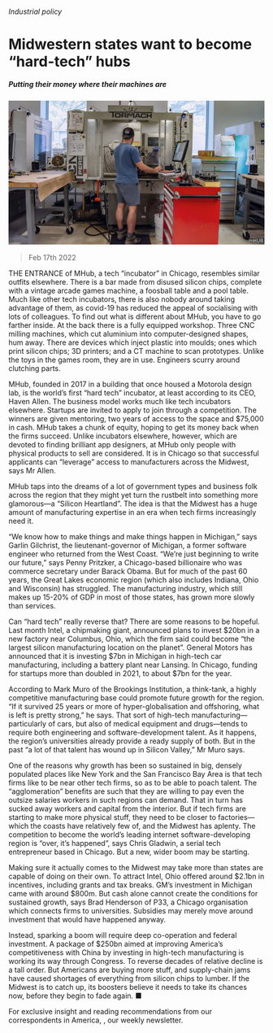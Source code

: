 ###### Industrial policy

# Midwestern states want to become “hard-tech” hubs 

##### Putting their money where their machines are 

![image](images/20220219_USP009_0.jpg) 

> Feb 17th 2022 

THE ENTRANCE of MHub, a tech “incubator” in Chicago, resembles similar outfits elsewhere. There is a bar made from disused silicon chips, complete with a vintage arcade games machine, a foosball table and a pool table. Much like other tech incubators, there is also nobody around taking advantage of them, as covid-19 has reduced the appeal of socialising with lots of colleagues. To find out what is different about MHub, you have to go farther inside. At the back there is a fully equipped workshop. Three CNC milling machines, which cut aluminium into computer-designed shapes, hum away. There are devices which inject plastic into moulds; ones which print silicon chips; 3D printers; and a CT machine to scan prototypes. Unlike the toys in the games room, they are in use. Engineers scurry around clutching parts.

MHub, founded in 2017 in a building that once housed a Motorola design lab, is the world’s first “hard tech” incubator, at least according to its CEO, Haven Allen. The business model works much like tech incubators elsewhere. Startups are invited to apply to join through a competition. The winners are given mentoring, two years of access to the space and $75,000 in cash. MHub takes a chunk of equity, hoping to get its money back when the firms succeed. Unlike incubators elsewhere, however, which are devoted to finding brilliant app designers, at MHub only people with physical products to sell are considered. It is in Chicago so that successful applicants can “leverage” access to manufacturers across the Midwest, says Mr Allen.


MHub taps into the dreams of a lot of government types and business folk across the region that they might yet turn the rustbelt into something more glamorous—a “Silicon Heartland”. The idea is that the Midwest has a huge amount of manufacturing expertise in an era when tech firms increasingly need it.

“We know how to make things and make things happen in Michigan,” says Garlin Gilchrist, the lieutenant-governor of Michigan, a former software engineer who returned from the West Coast. “We’re just beginning to write our future,” says Penny Pritzker, a Chicago-based billionaire who was commerce secretary under Barack Obama. But for much of the past 60 years, the Great Lakes economic region (which also includes Indiana, Ohio and Wisconsin) has struggled. The manufacturing industry, which still makes up 15-20% of GDP in most of those states, has grown more slowly than services.

Can “hard tech” really reverse that? There are some reasons to be hopeful. Last month Intel, a chipmaking giant, announced plans to invest $20bn in a new factory near Columbus, Ohio, which the firm said could become “the largest silicon manufacturing location on the planet”. General Motors has announced that it is investing $7bn in Michigan in high-tech car manufacturing, including a battery plant near Lansing. In Chicago, funding for startups more than doubled in 2021, to about $7bn for the year.

According to Mark Muro of the Brookings Institution, a think-tank, a highly competitive manufacturing base could promote future growth for the region. “If it survived 25 years or more of hyper-globalisation and offshoring, what is left is pretty strong,” he says. That sort of high-tech manufacturing—particularly of cars, but also of medical equipment and drugs—tends to require both engineering and software-development talent. As it happens, the region’s universities already provide a ready supply of both. But in the past “a lot of that talent has wound up in Silicon Valley,” Mr Muro says.

One of the reasons why growth has been so sustained in big, densely populated places like New York and the San Francisco Bay Area is that tech firms like to be near other tech firms, so as to be able to poach talent. The “agglomeration” benefits are such that they are willing to pay even the outsize salaries workers in such regions can demand. That in turn has sucked away workers and capital from the interior. But if tech firms are starting to make more physical stuff, they need to be closer to factories—which the coasts have relatively few of, and the Midwest has aplenty. The competition to become the world’s leading internet software-developing region is “over, it’s happened”, says Chris Gladwin, a serial tech entrepreneur based in Chicago. But a new, wider boom may be starting.

Making sure it actually comes to the Midwest may take more than states are capable of doing on their own. To attract Intel, Ohio offered around $2.1bn in incentives, including grants and tax breaks. GM’s investment in Michigan came with around $800m. But cash alone cannot create the conditions for sustained growth, says Brad Henderson of P33, a Chicago organisation which connects firms to universities. Subsidies may merely move around investment that would have happened anyway.

Instead, sparking a boom will require deep co-operation and federal investment. A package of $250bn aimed at improving America’s competitiveness with China by investing in high-tech manufacturing is working its way through Congress. To reverse decades of relative decline is a tall order. But Americans are buying more stuff, and supply-chain jams have caused shortages of everything from silicon chips to lumber. If the Midwest is to catch up, its boosters believe it needs to take its chances now, before they begin to fade again. ■

For exclusive insight and reading recommendations from our correspondents in America, , our weekly newsletter.

